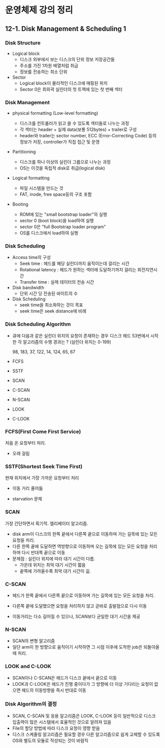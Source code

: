 # 운영체제 강의 정리

## 12-1. Disk Management & Scheduling 1

### Disk Structure

- Logical block
  - 디스크 외부에서 보는 디스크의 단위 정보 저장공간들
  - 주소를 가진 1차원 배열처럼 취급
  - 정보를 전송하는 최소 단위
- Sector
  - Logical block이 물리적인 디스크에 매핑된 위치
  - Sector 0은 최외곽 실린더의 첫 트랙에 있는 첫 번째 섹터



### Disk Management

- physical formatting (Low-level formatting)
  - 디스크를 컨트롤러가 읽고 쓸 수 있도록 섹터들로 나누는 과정
  - 각 섹터는 header + 실제 data(보통 512bytes) + trailer로 구성
  - header와 trailer는 sector number, ECC (Error-Correcting Code) 등의 정보가 저장, controller가 직접 접근 및 운영

- Partitioning
  - 디스크를 하나 이상의 실린더 그룹으로 나누는 과정
  - OS는 이것을 독립적 disk로 취급(logical disk)
- Logical formatting
  - 파일 시스템을 만드는 것
  - FAT, inode, free space등의 구조 포함
- Booting
  - ROM에 있는 "small bootstrap loader"의 실행
  - sector 0 (boot block)을 load하여 실행
  - sector 0은 "full Bootstrap loader program"
  - OS를 디스크에서 load하여 실행



### Disk Scheduling

- Access time의 구성
  - Seek time : 헤드를 해당 실린더까지 움직이는데 걸리는 시간
  - Rotational latency : 헤드가 원하는 섹터에 도달하기까지 걸리는 회전지연시간
  - Transfer time : 실제 데이터의 전송 시간
- Disk bandwidth
  - 단위 시간 당 전송된 바이트의 수
- Disk Scheduling
  - seek time을 최소화하는 것이 목표
  - seek time은 seek distance에 비례

### Disk Scheduling Algorithm

- 큐에 다음과 같은 실린더 위치의 요청이 존재하는 경우 디스크 헤드 53번에서 시작한 각 알고리즘의 수행 경과는 ? (실린더 위치는 0-199)

  98, 183, 37, 122, 14, 124, 65, 67

- FCFS
- SSTF
- SCAN
- C-SCAN
- N-SCAN
- LOOK
- C-LOOK

### FCFS(First Come First Service)

처음 온 요청부터 처리.

- 오래 걸림

### SSTF(Shortest Seek Time First)

현재 위치에서 가장 가까운 요청부터 처리

- 이동 거리 줄어듦

- starvation 문제

### SCAN

가장 간단하면서 획기적. 엘리베이터 알고리즘.

- disk arm이 디스크의 한쪽 끝에서 다른쪽 끝으로 이동하며 가는 길목에 있는 모든 요청을 처리.
- 다른 한쪽 끝에 도달하면 역방향으로 이동하며 오는 길목에 있는 모든 요청을 처리하며 다시 반대쪽 끝으로 이동
- 문제점 : 실린더 위치에 따라 대기 시간이 다름.
  - 가운데 위치는 최악 대기 시간이 짧음
  - 끝쪽에 가까울수록 최악 대기 시간이 긺.

### C-SCAN

- 헤드가 한쪽 끝에서 다른쪽 끝으로 이동하며 가는 길목에 있는 모든 요청을 처리.

- 다른쪽 끝에 도달했으면 요청을 처리하지 않고 곧바로 출발점으로 다시 이동

- 이동거리는 다소 길어질 수 있으나, SCAN보다 균일한 대기 시간을 제공

### N-SCAN

- SCAN의 변형 알고리즘
- 일단 arm이 한 방향으로 움직이기 시작하면 그 시점 이후에 도착한 job은 되돌아올 때 처리.

### LOOK and C-LOOK

- SCAN이나 C-SCAN은 헤드가 디스크 끝에서 끝으로 이동
- LOOK과 C-LOOK은 헤드가 진행 중이다가 그 방향에 더 이상 기다리는 요청이 없으면 헤드의 이동방향을 즉시 반대로 이동

### Disk Algorithm의 결정

- SCAN, C-SCAN 및 응용 알고리즘은 LOOK, C-LOOK 등이 일반적으로 디스크 입출력이 많은 시스템에서 효율적인 것으로 알려져 있음
- File의 할당 방법에 따라 디스크 요청이 영향 받음
- 디스크 스케줄링 알고리즘은 필요할 경우 다른 알고리즘으로 쉽게 교체할 수 있도록 OS와 별도의 모듈로 작성되는 것이 바람직